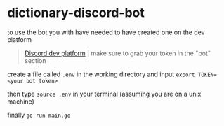 # dictionary-discord-bot
to use the bot you with have needed to have created one on the dev platform
> [Discord dev platform](https://discord.com/developers) |
make sure to grab your token in the "bot" section

create a file called `.env` in the working directory and input `export TOKEN=<your bot token>`

then type `source .env` in your terminal (assuming you are on a unix machine)

finally `go run main.go`
